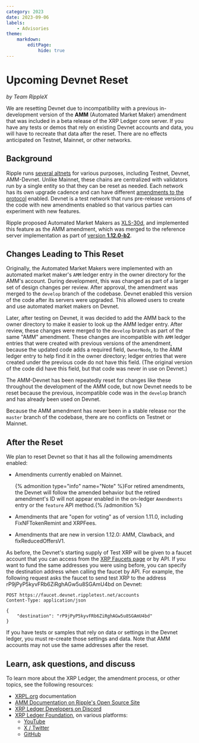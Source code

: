 ```yaml
---
category: 2023
date: 2023-09-06
labels:
    - Advisories
theme:
    markdown:
        editPage:
            hide: true
---
```

# Upcoming Devnet Reset
_by Team RippleX_

We are resetting Devnet due to incompatibility with a previous in-development version of the **AMM** (Automated Market Maker) amendment that was included in a beta release of the XRP Ledger core server. If you have any tests or demos that rely on existing Devnet accounts and data, you will have to recreate that data after the reset. There are no effects anticipated on Testnet, Mainnet, or other networks.

<!-- BREAK -->

## Background

Ripple runs [several altnets](https://xrpl.org/parallel-networks.html) for various purposes, including Testnet, Devnet, AMM-Devnet. Unlike Mainnet, these chains are centralized with validators run by a single entity so that they can be reset as needed. Each network has its own upgrade cadence and can have different [amendments to the protocol](https://xrpl.org/amendments.html) enabled. Devnet is a test network that runs pre-release versions of the code with new amendments enabled so that various parties can experiment with new features.

Ripple proposed Automated Market Makers as [XLS-30d](https://github.com/XRPLF/XRPL-Standards/discussions/78), and implemented this feature as the AMM amendment, which was merged to the reference server implementation as part of [version **1.12.0-b2**](https://github.com/XRPLF/rippled/tree/1.12.0-b2).


## Changes Leading to This Reset
Originally, the Automated Market Makers were implemented with an automated market maker's `AMM` ledger entry in the owner directory for the AMM's account. During development, this was changed as part of a larger set of design changes per review. After approval, the amendment was merged to the `develop` branch of the codebase. Devnet enabled this version of the code after its servers were upgraded. This allowed users to create and use automated market makers on Devnet.

Later, after testing on Devnet, it was decided to add the AMM back to the owner directory to make it easier to look up the AMM ledger entry. After review, these changes were merged to the `develop` branch as part of the same "AMM" amendment. These changes are incompatible with `AMM` ledger entries that were created with previous versions of the amendment, because the updated code adds a required field, `OwnerNode`, to the AMM ledger entry to help find it in the owner directory; ledger entries that were created under the previous code do not have this field. (The original version of the code did have this field, but that code was never in use on Devnet.)

The AMM-Devnet has been repeatedly reset for changes like these throughout the development of the AMM code, but now Devnet needs to be reset because the previous, incompatible code was in the `develop` branch and has already been used on Devnet.

Because the AMM amendment has never been in a stable release nor the `master` branch of the codebase, there are no conflicts on Testnet or Mainnet.


## After the Reset

We plan to reset Devnet so that it has all the following amemdments enabled:

- Amendments currently enabled on Mainnet.

    {% admonition type="info" name="Note" %}For retired amendments, the Devnet will follow the amended behavior but the retired amendment's ID will not appear enabled in the on-ledger `Amendments` entry or the `feature` API method.{% /admonition %}

- Amendments that are "open for voting" as of version 1.11.0, including FixNFTokenRemint and XRPFees.

- Amendments that are new in version 1.12.0: AMM, Clawback, and fixReducedOffersV1.

As before, the Devnet's starting supply of Test XRP will be given to a faucet account that you can access from the [XRP Faucets page](https://xrpl.org/xrp-testnet-faucet.html) or by API. If you want to fund the same addresses you were using before, you can specify the destination address when calling the faucet by API. For example, the following request asks the faucet to send test XRP to the address rP9jPyP5kyvFRb6ZiRghAGw5u8SGAmU4bd on Devnet:

```http
POST https://faucet.devnet.rippletest.net/accounts
Content-Type: application/json

{
    "destination": "rP9jPyP5kyvFRb6ZiRghAGw5u8SGAmU4bd"
}
```

If you have tests or samples that rely on data or settings in the Devnet ledger, you must re-create those settings and data. Note that AMM accounts may not use the same addresses after the reset.

## Learn, ask questions, and discuss

To learn more about the XRP Ledger, the amendment process, or other topics, see the following resources:

- [XRPL.org](https://xrpl.org) documentation
- [AMM Documentation on Ripple's Open Source Site](https://opensource.ripple.com/docs/xls-30d-amm/automated-market-makers/)
- [XRP Ledger Developers on Discord](https://xrpldevs.org/)
- [XRP Ledger Foundation](https://foundation.xrpl.org/), on various platforms:
    - [YouTube](https://www.youtube.com/channel/UC6zTJdNCBI-TKMt5ubNc_Gg)
    - [X / Twitter](https://twitter.com/XRPLF/)
    - [GitHub](https://github.com/XRPLF/)
